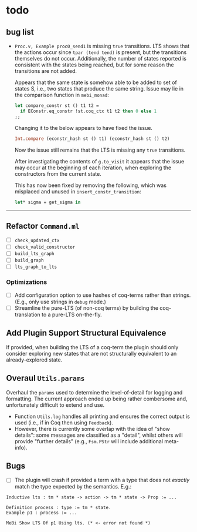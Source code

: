 # todo

## bug list

- `Proc.v, Example proc0_send1` is missing `true` transitions.
  LTS shows that the actions occur since `tpar (tend tend)` is present, but
  the transitions themselves do not occur. Additionally, the number of states
  reported is consistent with the states being reached, but for some reason the
  transitions are not added.

  Appears that the same state is somehow able to be added to set of states S,
  i.e., two states that produce the same string. Issue may lie in the comparison
  function in `mebi_monad`:
  ```ocaml
  let compare_constr st () t1 t2 =
    if EConstr.eq_constr !st.coq_ctx t1 t2 then 0 else 1
  ;;
  ```

  Changing it to the below appears to have fixed the issue.
  ```ocaml
  Int.compare (econstr_hash st () t1) (econstr_hash st () t2)
  ```

  Now the issue still remains that the LTS is missing any `true` transitions.

  After investigating the contents of `g.to_visit` it appears that the issue may
  occur at the beginning of each iteration, when exploring the constructors from the current state.

  This has now been fixed by removing the following, which was misplaced and unused in `insert_constr_transition`:
  ```ocaml
  let* sigma = get_sigma in
  ```



---

## Refactor `Command.ml`
- [ ] `check_updated_ctx`
- [ ] `check_valid_constructor`
- [ ] `build_lts_graph`
- [ ] `build_graph`
- [ ] `lts_graph_to_lts`

### Optimizations
- [ ] Add configuration option to use hashes of coq-terms rather than strings. (E.g., only use strings in `debug` mode.)
- [ ] Streamline the pure-LTS (of non-coq terms) by building the coq-translation to a pure-LTS on-the-fly.

## Add Plugin Support Structural Equivalence
If provided, when building the LTS of a coq-term the plugin should only consider exploring new states that are not structurally equivalent to an already-explored state.

## Overaul `Utils.params`
Overhaul the `params` used to determine the level-of-detail for logging and formatting. The current approach ended up being rather combersome and, unfortunately difficult to extend and use.
- Function `Utils.log` handles all printing and ensures the correct output is used (i.e., if in Coq then using `Feedback`).
- However, there is currently some overlap with the idea of "show details": some messages are classified as a "detail", whilst others will provide "further details" (e.g., `Fsm.PStr` will include additional meta-info).

## Bugs
- [ ] The plugin will crash if provided a term with a type that does not *exactly* match the type expected by the semantics. E.g.:
```coq
Inductive lts : tm * state -> action -> tm * state -> Prop := ...

Definition process : type := tm * state.
Example p1 : process := ...

MeBi Show LTS Of p1 Using lts. (* <- error not found *)
```
